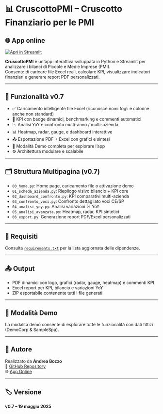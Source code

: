 # 📊 CruscottoPMI – Cruscotto Finanziario per le PMI

## 🌐 App online
[![Apri in Streamlit](https://static.streamlit.io/badges/streamlit_badge_black_white.svg)](https://cruscottopmi.streamlit.app/)

**CruscottoPMI** è un'app interattiva sviluppata in Python e Streamlit per analizzare i bilanci di Piccole e Medie Imprese (PMI).  
Consente di caricare file Excel reali, calcolare KPI, visualizzare indicatori finanziari e generare report PDF personalizzati.

---

## 🚀 Funzionalità v0.7

- ✅ Caricamento intelligente file Excel (riconosce nomi fogli e colonne anche non standard)
- 🧠 KPI con badge dinamici, benchmarking e commenti automatici
- 📉 Analisi YoY e confronto multi-anno / multi-azienda
- 📊 Heatmap, radar, gauge, e dashboard interattive
- 📤 Esportazione PDF + Excel con grafici e sintesi
- 🧪 Modalità Demo completa per esplorare l’app
- ⚙️ Architettura modulare e scalabile

---

## 🗂 Struttura Multipagina (v0.7)

- `00_home.py`: Home page, caricamento file o attivazione demo
- `01_scheda_azienda.py`: Riepilogo visivo bilancio + KPI core
- `02_dashboard_confronto.py`: KPI comparativi multi-azienda
- `03_confronto_voci.py`: Confronto dettagliato voci CE/SP
- `04_analisi_yoy.py`: Analisi variazioni % YoY
- `05_analisi_avanzata.py`: Heatmap, radar, KPI sintetici
- `06_export.py`: Generazione report PDF/Excel personalizzati

---

## 📁 Requisiti

Consulta [`requirements.txt`](requirements.txt) per la lista aggiornata delle dipendenze.

---

## 📤 Output

- PDF dinamici con logo, grafici (radar, gauge, heatmap) e commenti KPI
- Excel report per KPI, bilancio e variazioni YoY
- ZIP esportabile contenente tutti i file generati

---

## 🧪 Modalità Demo

La modalità demo consente di esplorare tutte le funzionalità con dati fittizi (DemoCorp & SampleSpa).

---

## 📌 Autore

Realizzato da **Andrea Bozzo**  
📁 [GitHub Repository](https://github.com/AndreaBozzo/CruscottoPMI)  
🌐 [App Online](https://cruscottopmi.streamlit.app/)

---

## 🏷 Versione

**v0.7 – 19 maggio 2025**
